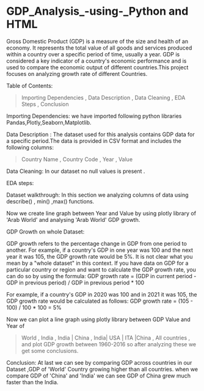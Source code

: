 # GDP_Analysis_-using-_Python and HTML
Gross Domestic Product (GDP) is a measure of the size and health of an economy. It represents the total value of all goods and services produced within a country over a specific period of time, usually a year. GDP is considered a key indicator of a country's economic performance and is used to compare the economic output of different countries.This project focuses on analyzing growth rate of different Countries.


Table of Contents:
> Importing Dependencies ,
> Data Description ,
> Data Cleaning ,
> EDA Steps ,
> Conclusion 

Importing Dependencies:
we have imported following python libraries Pandas,Plotly,Seaborn,Matplotlib.

Data Description :
The dataset used for this analysis contains GDP data for a specific period.The data is provided in CSV format and includes the following columns:
> Country Name ,
> Country Code  ,
> Year  ,
> Value

Data Cleaning:
In our dataset no null values is present .

EDA steps:

Dataset walkthrough: 
In this section we analyzing columns of data using describe() , min() ,max() functions.

Now we create line graph  between Year and Value by using plotly library of 'Arab World' and analysing 'Arab World' GDP growth.

GDP Growth on whole Dataset:

GDP growth refers to the percentage change in GDP from one period to another. For example, if a country's GDP in one year was 100 and the next year it was 105, the GDP growth rate would be 5%.
It is not clear what you mean by a "whole dataset" in this context. If you have data on GDP for a particular country or region and want to calculate the GDP growth rate, you can do so by using the formula:
GDP growth rate = (GDP in current period - GDP in previous period) / GDP in previous period * 100

For example, if a country's GDP in 2020 was 100 and in 2021 it was 105, the GDP growth rate would be calculated as follows:
GDP growth rate = (105 - 100) / 100 * 100 = 5%

Now we can plot a line graph using plotly library between GDP Value and Year of
> World ,
> India ,
>  India | China ,
>  India| USA | ITA |China  ,
>  All countries  ,
and  plot GDP growth between 1960-2016  so after analyzing these we get some conclusions.

Conclusion: 
 At last we can see by comparing GDP across countries in our Dataset ,GDP of 'World' Country growing higher than all countries. when we compare GDP of 'China' and 'India' we can see GDP of China grew much faster than the India.
 




 




